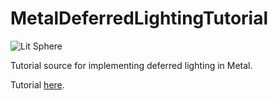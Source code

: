 # MetalDeferredLightingTutorial
<img src="http://sevanspowell.blog/img/deferred.png" alt="Lit Sphere"></a>

Tutorial source for implementing deferred lighting in Metal.

Tutorial [here](https://github.com/sevanspowell/MetalDeferredLightingTutorial/blob/master/doc/implementing-deferred-shading-in-metal.md).
